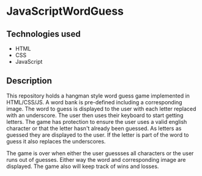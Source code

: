 # JavaScriptWordGuess

## Technologies used
* HTML
* CSS
* JavaScript

## Description
This repository holds a hangman style word guess game implemented in HTML/CSS/JS. A word bank is pre-defined including a corresponding image. The word to guess is displayed to the user with each letter replaced with an underscore. The user then uses their keyboard to start getting letters. The game has protection to ensure the user uses a valid english character or that the letter hasn't already been guessed. As letters as guessed they are displayed to the user. If the letter is part of the word to guess it also replaces the underscores.

The game is over when either the user guessses all characters or the user runs out of guesses. Either way the word and corresponding image are displayed. The game also will keep track of wins and losses.
